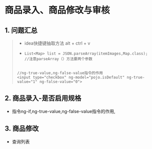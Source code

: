 # 商品录入、商品修改与审核

## 1. 问题汇总

> * idea快捷键抽取方法 alt + ctrl + v
>
> * ```
>   List<Map> list = JSON.parseArray(itemImages,Map.class);
>   //注意parseArray（）方法要两个参数
>   ```
> ```
> 
> //ng-true-value,ng-false-value指令的作用
> <input type="checkbox" ng-model="pojo.isDefault" ng-true-value="1" ng-false-value="0">
> ```

## 2. 商品录入-是否启用规格

* 指令ng-if,ng-true-value,ng-false-value指令的作用,

## 3. 商品修改

* 查询列表